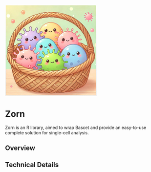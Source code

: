 
![logo](man/figures/bascet_logo_300.jpg)

# Zorn

Zorn is an R library, aimed to wrap Bascet and provide an easy-to-use complete solution for single-cell analysis.


## Overview



## Technical Details
